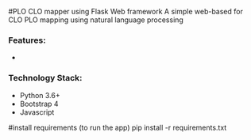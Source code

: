 #PLO CLO mapper using Flask Web framework
A simple web-based for CLO PLO mapping using natural language processing

### Features:
* 





### Technology Stack:
* Python 3.6+
* Bootstrap 4
* Javascript


#install requirements (to run the app)
pip install -r requirements.txt
